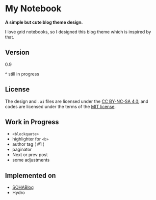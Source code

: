 # My Notebook

**A simple but cute blog theme design.**

I love grid notebooks, so I designed this blog theme which is inspired by that.

## Version

0.9

^ still in progress

## License

The design and `.ai` files are licensed under the [CC BY-NC-SA 4.0](http://creativecommons.org/licenses/by-nc-sa/4.0/), and codes are licensed under the terms of the [MIT license](html/LICENSE).

## Work in Progress

  - `<blockquote>`
  - highlighter for `<b>`
  - author tag ( #1 )
  - paginator
  - Next or prev post
  - some adjustments

## Implemented on

  - [SOHABlog](https://github.com/sohablog/theme-my-notebook)
  - Hydro

